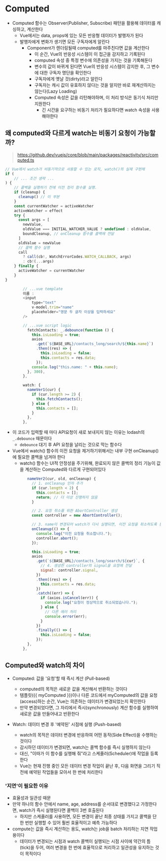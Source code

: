 # Computed

- Computed 함수는 Observer(Publisher, Subscribe) 패턴을 활용해 데이터를 캐싱하고, 계산한다
  - Vue에서는 data, props에 있는 모든 반응형 데이터가 발행자가 된다
  - 발행자에게 변화가 생기면 모든 구독자에게 알린다
    - Component가 렌더링될때 computed를 마주친다면 값을 계산한다
      - 이 순간, Vue의 반응성 시스템이 이 접근을 감지하고 기록된다
      - computed 속성 중 특정 변수에 의존성을 가지는 것을 기록해둔다
      - 변수의 값이 바뀌게 된다면 Vue의 반응성 시스템이 감지한 후, 그 변수에 대한 구독자 명단을 확인한다
      - 구독자에게 옛날 것(dirty)라고 알린다
      - 구독자는 캐시 값이 유효하지 않다는 것을 알지만 바로 재계산하지는 않는다(Lazy Loading)
      - Computed 속성은 값을 리턴해야하며, 이 처리 방식은 동기식 처리만 지원한다
        - 긴 시간을 요구하는 비동기 처리가 필요하다면 watch 속성을 사용해야한다

## 왜 computed와 다르게 watch는 비동기 요청이 가능할까?

> https://github.dev/vuejs/core/blob/main/packages/reactivity/src/computed.ts

```javascript
// Vue에서 watch가 비동기적으로 사용할 수 있는 로직, watch()의 실제 구현체
if (
    // ... 조건 생략 ...
) {
    // 콜백을 실행하기 전에 이전 정리 함수를 실행.
    if (cleanup) {
      cleanup() // 이 부분
    }
    const currentWatcher = activeWatcher
    activeWatcher = effect
    try {
      const args = [
        newValue,
        oldValue === INITIAL_WATCHER_VALUE ? undefined : oldValue,
        boundCleanup, // onCleanup 함수를 콜백에 전달
      ]
      oldValue = newValue
      // 콜백 함수 실행
      call
        ? call(cb!, WatchErrorCodes.WATCH_CALLBACK, args)
        : cb!(...args)
    } finally {
      activeWatcher = currentWatcher
    }
}
```

```javascript
        // ...vue template
        이름 :
        <input
            type="text"
            v-model.trim="name"
            placeholder="영문 두 글자 이상을 입력하세요"
        />

        // ...vue script logic
          fetchContacts: _.debounce(function () {
            this.isLoading = true;
            axios
              .get(`${BASE_URL}/contacts_long/search/${this.name}`)
              .then((res) => {
                this.isLoading = false;
                this.contacts = res.data;
              });
            console.log("this.name: " + this.name);
          }, 300),
        },

        watch: {
          nameVer1(cur) {
            if (cur.length >= 2) {
              this.fetchContacts();
            } else {
              this.contacts = [];
            }
          },
        },
```

- 이 코드가 입력할 때 마다 API요청이 새로 보내지지 않는 이유는 lodash의 `_.debounce` 때문이다
  - `debounce` 대기 후 API 요청을 날리는 것으로 막는 함수다 
- Vue에서 watch() 함수의 이전 요청을 제거하기위해서는 내부 구현 onCleanup()에 필요한 콜백을 넘겨야 한다
  - watch() 함수는 UI적 안정성을 주기위해, 완료되지 않은 콜백의 정리 기능이 값을 계산하는 Computed와 다르게 구현되어있다
```javascript
          nameVer2(cur, old, onCleanup) {
            // 1. onCleanup 인자 추가
            if (cur.length < 2) {
              this.contacts = [];
              return; // 더 이상 진행하지 않음
            }

            // 2. 요청 취소를 위한 AbortController 생성
            const controller = new AbortController();

            // 3. name이 변경되어 watch가 다시 실행되면, 이전 요청을 취소하도록 등록
            onCleanup(() => {
              console.log("이전 요청을 취소합니다.");
              controller.abort();
            });

            this.isLoading = true;
            axios
              .get(`${BASE_URL}/contacts_long/search/${cur}`, {
                // 4. 생성한 controller의 signal을 요청에 전달
                signal: controller.signal,
              })
              .then((res) => {
                this.contacts = res.data;
              })
              .catch((err) => {
                if (axios.isCancel(err)) {
                  console.log("요청이 정상적으로 취소되었습니다.");
                } else {
                  // 다른 에러 처리
                  console.error(err);
                }
              })
              .finally(() => {
                this.isLoading = false;
              });
          },
        },
```

## Computed와 watch의 차이

- Computed: 값을 '요청'할 때 즉시 계산 (Pull-based)
  - computed의 목적은 새로운 값을 계산해서 반환하는 것이다
  - 템플릿({{ myComputed }})이나 다른 코드에서 myComputed의 값을 요청(access)하는 순간, Vue는 의존하는 데이터가 변경되었는지 확인한다
  - 만약 변경되었다면, 그 자리에서 즉시(synchronously) 계산 함수를 실행하여 새로운 값을 만들어내고 반환한다

- Watch: 데이터 변경 후 '예약된' 시점에 실행 (Push-based)
  - watch의 목적은 데이터 변경에 반응하여 어떤 동작(Side Effect)을 수행하는 것이다
  - 감시하던 데이터가 변경되면, watch는 콜백 함수를 즉시 실행하지 않는다
  - 대신, "이따가 이 함수를 실행해 줘"라고 스케줄러(Scheduler)에 작업을 등록한다
  - Vue는 현재 진행 중인 모든 데이터 변경 작업이 끝난 후, 다음 화면을 그리기 직전에 예약된 작업들을 모아서 한 번에 처리한다

### '지연'이 필요한 이유

- 효율성과 일관성 때문
- 만약 하나의 함수 안에서 name, age, address를 순서대로 변경했다고 가정한다면, watch가 즉시 실행된다면 콜백이 3번 호출된다
  - 하지만 스케줄러를 사용하면, 모든 변경이 끝난 최종 상태를 가지고 콜백을 단 한 번만 실행할 수 있어 훨씬 효율적이고 예측 가능하다
- compute는 값을 즉시 계산하는 용도, watch는 job을 batch 처리하는 지연 작업 용이다
  - 데이터가 변경되는 시점과 watch 콜백이 실행되는 시점 사이에 약간의 틈(tick)을 두어, 여러 변경을 한 번에 효율적으로 처리하고 일관성을 유지하는 것이 목적이다